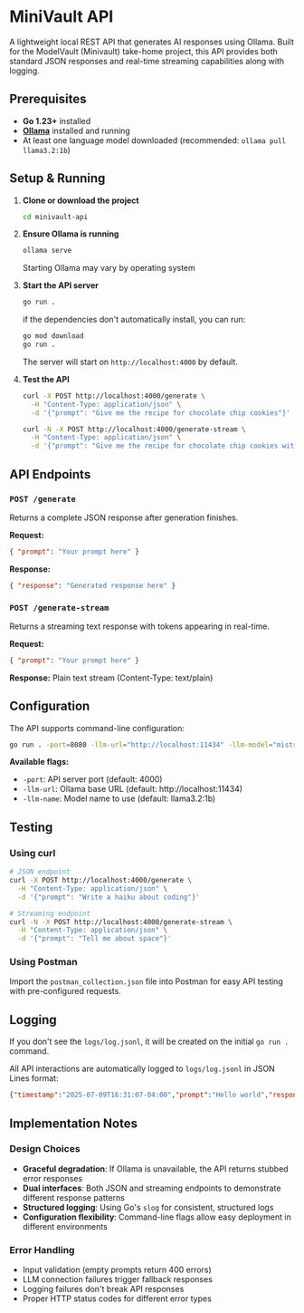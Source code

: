 # MiniVault API

A lightweight local REST API that generates AI responses using Ollama.
Built for the ModelVault (Minivault) take-home project, this API provides both standard JSON responses and real-time streaming capabilities along with logging.

## Prerequisites

- **Go 1.23+** installed
- **[Ollama](https://ollama.ai/download)** installed and running
- At least one language model downloaded (recommended: `ollama pull llama3.2:1b`)

## Setup & Running

1. **Clone or download the project**
   ```bash
   cd minivault-api
   ```

2. **Ensure Ollama is running**
   ```bash
   ollama serve
   ```
   Starting Ollama may vary by operating system

3. **Start the API server**
   ```bash
   go run .
   ```
   if the dependencies don't automatically install, you can run:
   
   ```bash
   go mod download
   go run .
   ```

   The server will start on `http://localhost:4000` by default.

4. **Test the API**
   ```bash
   curl -X POST http://localhost:4000/generate \
     -H "Content-Type: application/json" \
     -d '{"prompt": "Give me the recipe for chocolate chip cookies"}'
   ```
   ```bash
   curl -N -X POST http://localhost:4000/generate-stream \
     -H "Content-Type: application/json" \
     -d '{"prompt": "Give me the recipe for chocolate chip cookies with a surprise twist"}'
   ```

## API Endpoints

### `POST /generate`
Returns a complete JSON response after generation finishes.

**Request:**
```json
{ "prompt": "Your prompt here" }
```

**Response:**
```json
{ "response": "Generated response here" }
```

### `POST /generate-stream`
Returns a streaming text response with tokens appearing in real-time.

**Request:**
```json
{ "prompt": "Your prompt here" }
```

**Response:** Plain text stream (Content-Type: text/plain)


## Configuration

The API supports command-line configuration:

```bash
go run . -port=8080 -llm-url="http://localhost:11434" -llm-model="mistral:7b"
```

**Available flags:**
- `-port`: API server port (default: 4000)
- `-llm-url`: Ollama base URL (default: http://localhost:11434)
- `-llm-name`: Model name to use (default: llama3.2:1b)

## Testing

### Using curl
```bash
# JSON endpoint
curl -X POST http://localhost:4000/generate \
  -H "Content-Type: application/json" \
  -d '{"prompt": "Write a haiku about coding"}'

# Streaming endpoint  
curl -N -X POST http://localhost:4000/generate-stream \
  -H "Content-Type: application/json" \
  -d '{"prompt": "Tell me about space"}'
```

### Using Postman
Import the `postman_collection.json` file into Postman for easy API testing with pre-configured requests.

## Logging
If you don't see the `logs/log.jsonl`, it will be created on the initial ```go run . ``` command. 

All API interactions are automatically logged to `logs/log.jsonl` in JSON Lines format:

```json
{"timestamp":"2025-07-09T16:31:07-04:00","prompt":"Hello world","response":"Generated response here"}
```

## Implementation Notes

### Design Choices
- **Graceful degradation**: If Ollama is unavailable, the API returns stubbed error responses
- **Dual interfaces**: Both JSON and streaming endpoints to demonstrate different response patterns
- **Structured logging**: Using Go's `slog` for consistent, structured logs
- **Configuration flexibility**: Command-line flags allow easy deployment in different environments

### Error Handling
- Input validation (empty prompts return 400 errors)
- LLM connection failures trigger fallback responses
- Logging failures don't break API responses
- Proper HTTP status codes for different error types




